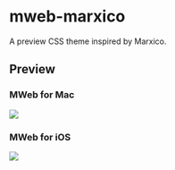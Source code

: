 # mweb-marxico
A preview CSS theme inspired by Marxico.

## Preview

### MWeb for Mac

![](http://7xin49.com1.z0.glb.clouddn.com/mac_af-9d3eb04d114c3047ac0f97437d9b5776.jpg-960.jpg)

### MWeb for iOS

![](http://7xin49.com1.z0.glb.clouddn.com/mac_af-01764f37c7f4f6c91c4e495641051585.png-480.jpg)

